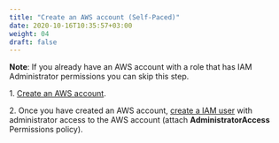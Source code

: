 ```yaml
---
title: "Create an AWS account (Self-Paced)"
date: 2020-10-16T10:35:57+03:00
weight: 04
draft: false
---
```


__Note__: If you already have an AWS account with a role that has IAM Administrator permissions you can skip this step.

1\. [Create an AWS account](https://aws.amazon.com/getting-started/).

2\. Once you have created an AWS account, [create a IAM user](https://console.aws.amazon.com/iam/home?#/users$new) with administrator access to the AWS account (attach __AdministratorAccess__ Permissions policy). 


